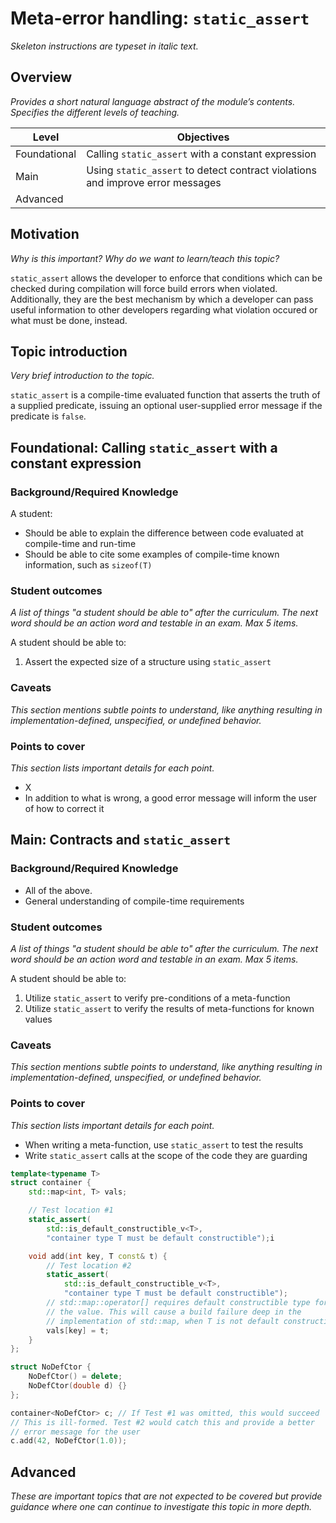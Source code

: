 # Meta-error handling: `static_assert`
_Skeleton instructions are typeset in italic text._

## Overview

_Provides a short natural language abstract of the module’s contents._
_Specifies the different levels of teaching._

<table>
  <thead>
    <th>Level</th>
    <th>Objectives</th>
  </thead>
  <tr>
    <td>Foundational</td>
    <td>Calling <code>static_assert</code> with a constant expression</td>
  </tr>
  <tr>
    <td>Main</td>
    <td>Using <code>static_assert</code> to detect contract violations and improve error messages</td>
  </tr>
  <tr>
    <td>Advanced</td>
    <td></td>
  </tr>
</table>

## Motivation

_Why is this important?_
_Why do we want to learn/teach this topic?_

`static_assert` allows the developer to enforce that conditions which can 
be checked during compilation will force build errors when violated. 
Additionally, they are the best mechanism by which a developer can pass 
useful information to other developers regarding what violation occured or 
what must be done, instead.

## Topic introduction

_Very brief introduction to the topic._

`static_assert` is a compile-time evaluated function that asserts the 
truth of a supplied predicate, issuing an optional user-supplied error 
message if the predicate is `false`.

## Foundational: Calling `static_assert` with a constant expression

### Background/Required Knowledge

A student:

* Should be able to explain the difference between code evaluated at compile-time and run-time
* Should be able to cite some examples of compile-time known information, such as `sizeof(T)`

### Student outcomes

_A list of things "a student should be able to" after the curriculum._
_The next word should be an action word and testable in an exam._
_Max 5 items._

A student should be able to:

1. Assert the expected size of a structure using `static_assert`

### Caveats

_This section mentions subtle points to understand, like anything resulting in
implementation-defined, unspecified, or undefined behavior._

### Points to cover

_This section lists important details for each point._

* X
* In addition to what is wrong, a good error message will inform the user of how to correct it

## Main: Contracts and `static_assert`

### Background/Required Knowledge

* All of the above.
* General understanding of compile-time requirements

### Student outcomes

_A list of things "a student should be able to" after the curriculum._
_The next word should be an action word and testable in an exam._
_Max 5 items._

A student should be able to:

1. Utilize `static_assert` to verify pre-conditions of a meta-function
2. Utilize `static_assert` to verify the results of meta-functions for known values

### Caveats

_This section mentions subtle points to understand, like anything resulting in
implementation-defined, unspecified, or undefined behavior._

### Points to cover

_This section lists important details for each point._

* When writing a meta-function, use `static_assert` to test the results
* Write `static_assert` calls at the scope of the code they are guarding
```cpp
template<typename T>
struct container {
	std::map<int, T> vals;

	// Test location #1
	static_assert(
		std::is_default_constructible_v<T>,
		"container type T must be default constructible");i

	void add(int key, T const& t) {
		// Test location #2
		static_assert(
			std::is_default_constructible_v<T>,
			"container type T must be default constructible");
		// std::map::operator[] requires default constructible type for 
		// the value. This will cause a build failure deep in the 
		// implementation of std::map, when T is not default constructible
		vals[key] = t;
	}
};

struct NoDefCtor {
	NoDefCtor() = delete;
	NoDefCtor(double d) {}
};

container<NoDefCtor> c; // If Test #1 was omitted, this would succeed
// This is ill-formed. Test #2 would catch this and provide a better 
// error message for the user
c.add(42, NoDefCtor(1.0)); 
```

## Advanced

_These are important topics that are not expected to be covered but provide
guidance where one can continue to investigate this topic in more depth._
